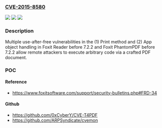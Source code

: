 ### [CVE-2015-8580](https://cve.mitre.org/cgi-bin/cvename.cgi?name=CVE-2015-8580)
![](https://img.shields.io/static/v1?label=Product&message=n%2Fa&color=blue)
![](https://img.shields.io/static/v1?label=Version&message=n%2Fa&color=blue)
![](https://img.shields.io/static/v1?label=Vulnerability&message=n%2Fa&color=brighgreen)

### Description

Multiple use-after-free vulnerabilities in the (1) Print method and (2) App object handling in Foxit Reader before 7.2.2 and Foxit PhantomPDF before 7.2.2 allow remote attackers to execute arbitrary code via a crafted PDF document.

### POC

#### Reference
- https://www.foxitsoftware.com/support/security-bulletins.php#FRD-34

#### Github
- https://github.com/0xCyberY/CVE-T4PDF
- https://github.com/ARPSyndicate/cvemon


